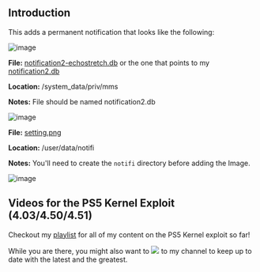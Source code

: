 ## Introduction

This adds a permanent notification that looks like the following:

![image](https://user-images.githubusercontent.com/98544186/195166547-7f06da3e-92fc-4c28-b726-9e086566e1d1.png)


**File:** [notification2-echostretch.db](https://github.com/crump-youtube/PS5_JB_Archive/blob/main/PS5_Notifications/notification2-echostretch.db) or the one that points to my [notification2.db](https://github.com/crump-youtube/PS5_JB_Archive/blob/main/PS5_Notifications/notification2.db)

**Location:** /system_data/priv/mms

**Notes:** File should be named notification2.db

![image](https://user-images.githubusercontent.com/98544186/195154810-37e26956-eaa7-409d-88aa-59aff3f3b501.png)


**File:** [setting.png](https://github.com/crump-youtube/PS5_JB_Archive/blob/main/PS5_Notifications/setting.png)

**Location:** /user/data/notifi

**Notes:** You'll need to create the `notifi` directory before adding the Image.

![image](https://user-images.githubusercontent.com/98544186/195164693-64f2d6ae-88a4-40fe-a27d-35f556406374.png)

## Videos for the PS5 Kernel Exploit (4.03/4.50/4.51)

Checkout my [playlist](https://www.youtube.com/playlist?list=PL3Q83485j_tVTBhXkqZBmpo0tmFhQvpv0) for all of my content on the PS5 Kernel exploit so far! 

While you are there, you might also want to [<img src="https://img.shields.io/badge/-Subscribe-red?style=for-the-badge&logo=youtube&logoColor=white"/>](https://www.youtube.com/c/mbcrump?sub_confirmation=1) to my channel to keep up to date with the latest and the greatest. 



